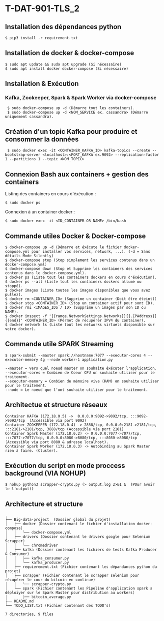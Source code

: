 # T-DAT-901-TLS_2

## Installation des dépendances python

```
$ pip3 install -r requirement.txt
```

## Installation de docker & docker-compose

```
$ sudo apt update && sudo apt upgrade (Si nécessaire)
$ sudo apt install docker docker-compose (Si nécessaire)
```

## Installation & Exécution 
### Kafka, Zookeeper, Spark & Spark Worker via docker-compose

```
 $ sudo docker-compose up -d (Démarre tout les containers).
 $ sudo docker-compose up -d <NOM_SERVICE ex. cassandra> (Démarre uniquement cassandra).
```

## Création d'un topic Kafka pour produire et consommer la données

```
 $ sudo docker exec -it <CONTAINER_KAFKA_ID> kafka-topics --create --bootstrap-server <localhost>:<PORT_KAFKA ex.9092> --replication-factor 1 --partitions 1 --topic <NOM_TOPIC>
```

## Connexion Bash aux containers + gestion des containers

Listing des containers en cours d'éxécution :
```
$ sudo docker ps
```

Connexion à un container docker :
```
$ sudo docker exec -it <ID_CONTAINER OR NAME> /bin/bash
```

## Commande utiles Docker & Docker-compose

```
$ docker-compose up -d (Démarre et éxécute le fichier docker-compose.yml pour installer vos services, network, ...). (-d = Sans détails Mode Silently)
$ docker-compose stop (Stop simplement les services contenus dans un docker-compose.yml)
$ docker-compose down (Stop et Supprime les containers des services contenus dans le docker-compose.yml).
$ docker ps (Liste tout les containers dockers en cours d'éxécution).
$ docker ps --all (Liste tout les containers dockers allumé ou stoppé).
$ docker images (Liste toutes les images disponibles que vous avez pullez).
$ docker rm <CONTAINER_ID> (Supprime un container (Doit être éteint))
$ docker stop <CONTAINER_ID> (Stop un container actif pour sont ID).
$ docker rmi <IMAGES_IDS / ID> (Supprime un images par son ID ou NAME).
$ docker inspect -f '{{range.NetworkSettings.Networks}}{{.IPAddress}}{{end}}' <CONTAINER_ID> (Permet de récupérer IPV4 du container).
$ docker network ls (Liste tout les networks virtuels disponible sur votre docker).
```

## Commande utile SPARK Streaming

```
$ spark-submit --master spark://hostname:7077 --executor-cores 4 --executor-memory 4g --node worker-1 application.py

--master = Vers quel noeud master on souhaite éxécuter l'application.
--executor-cores = Combien de Coeur CPU on souhaite utiliser pour le traitement.
--executor-memory = Combien de mémoire vive (RAM) on souhaite utiliser pour le traitement.
--node = Le noeud que l'ont souhaite utiliser pour le traitement.
```

## Architectue et structure réseaux

```
Container KAFKA (172.18.0.5) ->  0.0.0.0:9092->9092/tcp, :::9092->9092/tcp  (Accessible via port 9092)
Container ZOOKEEPER (172.18.0.4) -> 2888/tcp, 0.0.0.0:2181->2181/tcp, :::2181->2181/tcp, 3888/tcp (Accessible via port 2181)
Container Spark Master (172.18.0.2) -> 0.0.0.0:7077->7077/tcp, :::7077->7077/tcp, 0.0.0.0:8080->8080/tcp, :::8080->8080/tcp  (Accessible via port 8080 & adresse localhost).
Container Spark Worker (172.18.0.3) -> Autobinding au Spark Master rien à faire. (Cluster). 
```


## Exécution du script en mode proccess background (VIA NOHUP)

```
$ nohup python3 scrapper-crypto.py (> output.log 2>&1 &  (POur avoir le l'output)) 
```


## Architecture et structure

```
.
├── Big-data-project  (Dossier global du projet)
│   ├── docker (Dossier contenant le fichier d'installation docker-compose)
│   │   └── docker-compose.yml
│   ├── drivers (Dossier contenant le drivers google pour Selenium Scrapper)
│   │   └── chromedriver
│   ├── kafka (Dossier contenant les fichiers de tests Kafka Producer & Consumer)
│   │   ├── kafka_consumer.py
│   │   └── kafka_producer.py
│   ├── requierement.txt (Fichier contenant les dépandances python du projet)
│   ├── scrapper (Fichier contenant le scrapper selenium pour récupérer le cour du bitcoin en continue)
│   │   └── scrapper-crypto.py
│   └── spark (Fichier contenant les Pipeline d'application spark a déploiyer sur le Spark Master pour distribution au workers)
│       ├── bitcoin_average.py
├── README.md 
└── TODO_LIST.txt (Fichier contenant des TODO's)

7 directories, 9 files
```